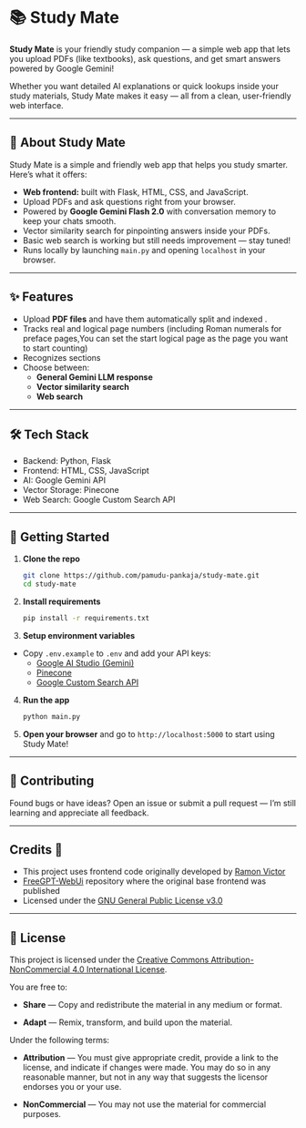 # 📚 Study Mate

**Study Mate** is your friendly study companion — a simple web app that lets you upload PDFs (like textbooks), ask questions, and get smart answers powered by Google Gemini!  

Whether you want detailed AI explanations or quick lookups inside your study materials, Study Mate makes it easy — all from a clean, user-friendly web interface.

---

## 📖 About Study Mate

Study Mate is a simple and friendly web app that helps you study smarter. Here’s what it offers:

- **Web frontend:** built with Flask, HTML, CSS, and JavaScript.  
- Upload PDFs and ask questions right from your browser.  
- Powered by **Google Gemini Flash 2.0** with conversation memory to keep your chats smooth.  
- Vector similarity search for pinpointing answers inside your PDFs.  
- Basic web search is working but still needs improvement — stay tuned!  
- Runs locally by launching `main.py` and opening `localhost` in your browser.

---

## ✨ Features

- Upload **PDF files** and have them automatically split and indexed .
- Tracks real and logical page numbers (including Roman numerals for preface pages,You can set the start logical page as the page you want to start counting)
- Recognizes sections
- Choose between:
  - **General Gemini LLM response**
  - **Vector similarity search**
  - **Web search**

---

## 🛠 Tech Stack

- Backend: Python, Flask  
- Frontend: HTML, CSS, JavaScript  
- AI: Google Gemini API  
- Vector Storage: Pinecone  
- Web Search: Google Custom Search API

---

## 🚀 Getting Started

1. **Clone the repo**

    ```bash
    git clone https://github.com/pamudu-pankaja/study-mate.git
    cd study-mate
    ```

2. **Install requirements**

    ```bash
    pip install -r requirements.txt
    ```

3. **Setup environment variables**

- Copy `.env.example` to `.env` and add your API keys:  
  - [Google AI Studio (Gemini)](https://aistudio.google.com/u/2/apikey)
  - [Pinecone](app.pinecone.io/organizations) 
  - [Google Custom Search API](https://console.cloud.google.com/apis)

4. **Run the app**

    ```bash
    python main.py
    ```

5. **Open your browser** and go to `http://localhost:5000` to start using Study Mate!

---

## 🤝 Contributing

Found bugs or have ideas? Open an issue or submit a pull request — I’m still learning and appreciate all feedback.

---

## Credits 🙏 

 - This project uses frontend code originally developed by [Ramon Victor](https://github.com/ramon-victor)
 - [FreeGPT-WebUi](https://github.com/ramon-victor/freegpt-webui/tree/main#)  repository where the original base frontend was published
 - Licensed under the [GNU General Public License v3.0](https://github.com/pamudu-pankaja/study-mate/blob/main/THIRD_PARTY_LICENSE)

---

## 📜 License

This project is licensed under the [Creative Commons Attribution-NonCommercial 4.0 International License](https://creativecommons.org/licenses/by-nc/4.0/).

You are free to:

- **Share** — Copy and redistribute the material in any medium or format.

- **Adapt** — Remix, transform, and build upon the material.

Under the following terms:

- **Attribution** — You must give appropriate credit, provide a link to the license, and indicate if changes were made. You may do so in any reasonable manner, but not in any way that suggests the licensor endorses you or your use.

- **NonCommercial** — You may not use the material for commercial purposes.



